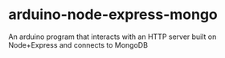 # arduino-node-express-mongo
An arduino program that interacts with an HTTP server built on Node+Express and connects to MongoDB
